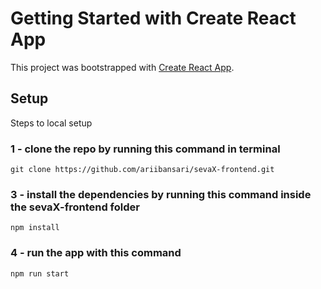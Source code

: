 # Getting Started with Create React App

This project was bootstrapped with [Create React App](https://github.com/facebook/create-react-app).

## Setup
Steps to local setup 

### 1 - clone the repo by running this command in terminal
    git clone https://github.com/ariibansari/sevaX-frontend.git    

### 3 - install the dependencies by running this command inside the sevaX-frontend folder
    npm install

### 4 - run the app with this command
    npm run start


